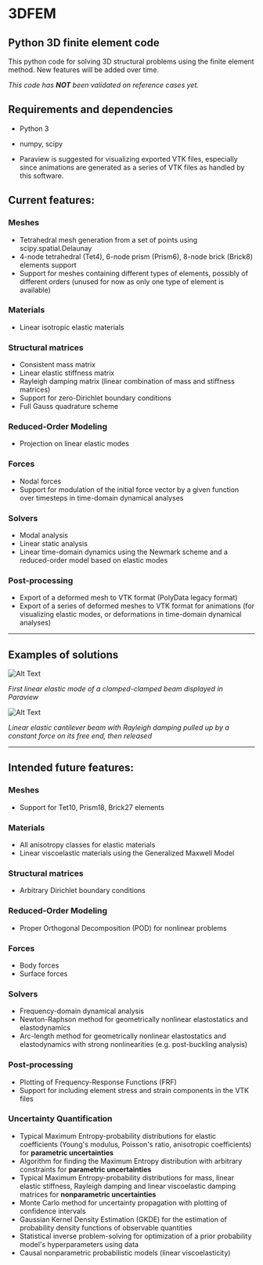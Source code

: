 # 3DFEM
## Python 3D finite element code

This python code for solving 3D structural problems using the finite element method.
New features will be added over time.

*This code has **NOT** been validated on reference cases yet.*

## Requirements and dependencies
* Python 3
* numpy, scipy

* Paraview is suggested for visualizing exported VTK files, especially since animations are generated as a series of VTK files as handled by this software.

## Current features:

### Meshes
* Tetrahedral mesh generation from a set of points using scipy.spatial.Delaunay
* 4-node tetrahedral (Tet4), 6-node prism (Prism6), 8-node brick (Brick8) elements support
* Support for meshes containing different types of elements, possibly of different orders (unused for now as only one type of element is available)

### Materials
* Linear isotropic elastic materials

### Structural matrices
* Consistent mass matrix
* Linear elastic stiffness matrix
* Rayleigh damping matrix (linear combination of mass and stiffness matrices)
* Support for zero-Dirichlet boundary conditions
* Full Gauss quadrature scheme

### Reduced-Order Modeling
* Projection on linear elastic modes

### Forces
* Nodal forces
* Support for modulation of the initial force vector by a given function over timesteps in time-domain dynamical analyses

### Solvers
* Modal analysis
* Linear static analysis
* Linear time-domain dynamics using the Newmark scheme and a reduced-order model based on elastic modes

### Post-processing
* Export of a deformed mesh to VTK format (PolyData legacy format)
* Export of a series of deformed meshes to VTK format for animations (for visualizing elastic modes, or deformations in time-domain dynamical analyses)

----

## Examples of solutions

![Alt Text](https://github.com/rcapillon/3DFEM/blob/main/visuals/animations/beam_mode1.gif)

*First linear elastic mode of a clamped-clamped beam displayed in Paraview*

![Alt Text](https://github.com/rcapillon/3DFEM/blob/main/visuals/animations/beam_dynamics.gif)

*Linear elastic cantilever beam with Rayleigh damping pulled up by a constant force on its free end, then released*

----

## Intended future features: 

### Meshes
* Support for Tet10, Prism18, Brick27 elements

### Materials
* All anisotropy classes for elastic materials
* Linear viscoelastic materials using the Generalized Maxwell Model

### Structural matrices
* Arbitrary Dirichlet boundary conditions

### Reduced-Order Modeling
* Proper Orthogonal Decomposition (POD) for nonlinear problems

### Forces
* Body forces
* Surface forces

### Solvers
* Frequency-domain dynamical analysis
* Newton-Raphson method for geometrically nonlinear elastostatics and elastodynamics
* Arc-length method for geometrically nonlinear elastostatics and elastodynamics with strong nonlinearities (e.g. post-buckling analysis)

### Post-processing
* Plotting of Frequency-Response Functions (FRF)
* Support for including element stress and strain components in the VTK files

### Uncertainty Quantification
* Typical Maximum Entropy-probability distributions for elastic coefficients (Young's modulus, Poisson's ratio, anisotropic coefficients) for **parametric uncertainties**
* Algorithm for finding the Maximum Entropy distribution with arbitrary constraints for **parametric uncertainties**
* Typical Maximum Entropy-probability distributions for mass, linear elastic stiffness, Rayleigh damping and linear viscoelastic damping matrices for **nonparametric uncertainties**
* Monte Carlo method for uncertainty propagation with plotting of confidence intervals
* Gaussian Kernel Density Estimation (GKDE) for the estimation of probability density functions of observable quantities
* Statistical inverse problem-solving for optimization of a prior probability model's hyperparameters using data
* Causal nonparametric probabilistic models (linear viscoelasticity)
